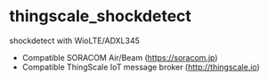 # thingscale_shockdetect
shockdetect with WioLTE/ADXL345

- Compatible SORACOM Air/Beam (https://soracom.jp)
- Compatible ThingScale IoT message broker (http://thingscale.io)
